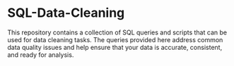 # SQL-Data-Cleaning
This repository contains a collection of SQL queries and scripts that can be used for data cleaning tasks. The queries provided here address common data quality issues and help ensure that your data is accurate, consistent, and ready for analysis.

